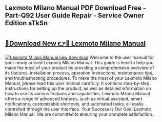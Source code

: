 ## Lexmoto Milano Manual PDF Download Free - Part-Q92 User Guide Repair - Service Owner Edition sTkSn

# <h2><a href="http://cf14793.oget.top/?id=Lexmoto+Milano+Manual">🔗Download New 👉🔴 Lexmoto Milano Manual</a></h2>

[![Lexmoto Milano Manual new download](https://i.imgur.com/5g1atiW.png)](http://cf14793.oget.top/?id=Lexmoto+Milano+Manual)
Welcome to the user manual for your newly arrived Lexmoto Milano Manual. This guide is here to help you make the most of your product by providing a comprehensive overview of its features, installation process, operation instructions, maintenance tips, and troubleshooting procedures. To make the most of your Lexmoto Milano Manual, please read this user manual carefully. It contains step-by-step instructions for setting up the product, as well as detailed information on how to use its various features and capabilities. Lexmoto Milano Manual offers a range of advanced features, such as virtual assistant, smart notifications, customizable shortcuts, and automated tasks, all easily controlled through the user interface. Your Success is Our Goal Lexmoto Milano Manual. We are committed to ensuring your complete satisfaction.
